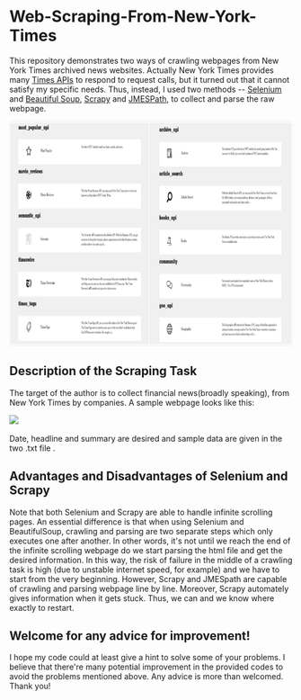 # Web-Scraping-From-New-York-Times

This repository demonstrates two ways of crawling webpages from  New York Times archived news websites. 
Actually New York Times provides many [Times APIs](https://developer.nytimes.com/) to respond to request calls, but it turned out that it cannot satisfy my specific needs. Thus, instead, I used two methods -- [Selenium](https://selenium-python.readthedocs.io/) and [Beautiful Soup](https://www.crummy.com/software/BeautifulSoup/bs4/doc/), [Scrapy](https://scrapy.org/) and [JMESPath](http://jmespath.org/), to collect and parse the raw webpage. 

<img src = "New York Times APIs At A Glance.png" height = "400">

## Description of the Scraping Task
The target of the author is to collect financial news(broadly speaking), from New York Times by companies. A sample webpage looks like this:

<img src = "Sample Webpage.png" height = "400">

Date, headline and summary are desired and sample data are given in the two .txt file        .

## Advantages and Disadvantages of Selenium and Scrapy
Note that both Selenium and Scrapy are able to handle infinite scrolling pages. An essential difference is that when using Selenium and BeautifulSoup, crawling and parsing are two separate steps which only executes one after another. In other words, it's not until we reach the end of the infinite scrolling webpage do we start parsing the html file and get the desired information. In this way, the risk of failure in the middle of a crawling task is high (due to unstable internet speed, for example) and we have to start from the very beginning. However, Scrapy and JMESpath are capable of crawling and parsing webpage line by line. Moreover, Scrapy automately gives information when it gets stuck. Thus, we can and we know where exactly to restart. 


## Welcome for any advice for improvement!
I hope my code could at least give a hint to solve some of your problems.
I believe that there're many potential improvement in the provided codes to avoid the problems mentioned above. 
Any advice is more than welcomed. Thank you!


